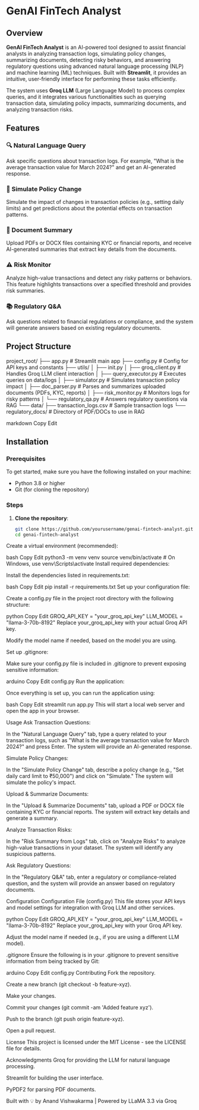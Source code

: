 # GenAI FinTech Analyst

## Overview

**GenAI FinTech Analyst** is an AI-powered tool designed to assist financial analysts in analyzing transaction logs, simulating policy changes, summarizing documents, detecting risky behaviors, and answering regulatory questions using advanced natural language processing (NLP) and machine learning (ML) techniques. Built with **Streamlit**, it provides an intuitive, user-friendly interface for performing these tasks efficiently.

The system uses **Groq LLM** (Large Language Model) to process complex queries, and it integrates various functionalities such as querying transaction data, simulating policy impacts, summarizing documents, and analyzing transaction risks.

## Features

### 🔍 Natural Language Query
Ask specific questions about transaction logs. For example, "What is the average transaction value for March 2024?" and get an AI-generated response.

### 🧪 Simulate Policy Change
Simulate the impact of changes in transaction policies (e.g., setting daily limits) and get predictions about the potential effects on transaction patterns.

### 📄 Document Summary
Upload PDFs or DOCX files containing KYC or financial reports, and receive AI-generated summaries that extract key details from the documents.

### ⚠️ Risk Monitor
Analyze high-value transactions and detect any risky patterns or behaviors. This feature highlights transactions over a specified threshold and provides risk summaries.

### 📚 Regulatory Q&A
Ask questions related to financial regulations or compliance, and the system will generate answers based on existing regulatory documents.

## Project Structure

project_root/
├── app.py # Streamlit main app
├── config.py # Config for API keys and constants
├── utils/
│ ├── init.py
│ ├── groq_client.py # Handles Groq LLM client interaction
│ ├── query_executor.py # Executes queries on data/logs
│ ├── simulator.py # Simulates transaction policy impact
│ ├── doc_parser.py # Parses and summarizes uploaded documents (PDFs, KYC, reports)
│ ├── risk_monitor.py # Monitors logs for risky patterns
│ └── regulatory_qa.py # Answers regulatory questions via RAG
└── data/
├── transaction_logs.csv # Sample transaction logs
└── regulatory_docs/ # Directory of PDF/DOCs to use in RAG

markdown
Copy
Edit

## Installation

### Prerequisites

To get started, make sure you have the following installed on your machine:

- Python 3.8 or higher
- Git (for cloning the repository)

### Steps

1. **Clone the repository**:

   ```bash
   git clone https://github.com/yourusername/genai-fintech-analyst.git
   cd genai-fintech-analyst
Create a virtual environment (recommended):

bash
Copy
Edit
python3 -m venv venv
source venv/bin/activate  # On Windows, use venv\Scripts\activate
Install required dependencies:

Install the dependencies listed in requirements.txt:

bash
Copy
Edit
pip install -r requirements.txt
Set up your configuration file:

Create a config.py file in the project root directory with the following structure:

python
Copy
Edit
GROQ_API_KEY = "your_groq_api_key"
LLM_MODEL = "llama-3-70b-8192"
Replace your_groq_api_key with your actual Groq API key.

Modify the model name if needed, based on the model you are using.

Set up .gitignore:

Make sure your config.py file is included in .gitignore to prevent exposing sensitive information:

arduino
Copy
Edit
config.py
Run the application:

Once everything is set up, you can run the application using:

bash
Copy
Edit
streamlit run app.py
This will start a local web server and open the app in your browser.

Usage
Ask Transaction Questions:

In the "Natural Language Query" tab, type a query related to your transaction logs, such as "What is the average transaction value for March 2024?" and press Enter. The system will provide an AI-generated response.

Simulate Policy Changes:

In the "Simulate Policy Change" tab, describe a policy change (e.g., "Set daily card limit to ₹50,000") and click on "Simulate." The system will simulate the policy's impact.

Upload & Summarize Documents:

In the "Upload & Summarize Documents" tab, upload a PDF or DOCX file containing KYC or financial reports. The system will extract key details and generate a summary.

Analyze Transaction Risks:

In the "Risk Summary from Logs" tab, click on "Analyze Risks" to analyze high-value transactions in your dataset. The system will identify any suspicious patterns.

Ask Regulatory Questions:

In the "Regulatory Q&A" tab, enter a regulatory or compliance-related question, and the system will provide an answer based on regulatory documents.

Configuration
Configuration File (config.py)
This file stores your API keys and model settings for integration with Groq LLM and other services.

python
Copy
Edit
GROQ_API_KEY = "your_groq_api_key"
LLM_MODEL = "llama-3-70b-8192"
Replace your_groq_api_key with your Groq API key.

Adjust the model name if needed (e.g., if you are using a different LLM model).

.gitignore
Ensure the following is in your .gitignore to prevent sensitive information from being tracked by Git:

arduino
Copy
Edit
config.py
Contributing
Fork the repository.

Create a new branch (git checkout -b feature-xyz).

Make your changes.

Commit your changes (git commit -am 'Added feature xyz').

Push to the branch (git push origin feature-xyz).

Open a pull request.

License
This project is licensed under the MIT License - see the LICENSE file for details.

Acknowledgments
Groq for providing the LLM for natural language processing.

Streamlit for building the user interface.

PyPDF2 for parsing PDF documents.

Built with 💡 by Anand Vishwakarma | Powered by LLaMA 3.3 via Groq
